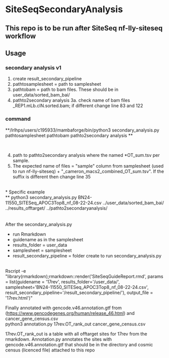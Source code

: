 # SiteSeqSecondaryAnalysis

## This repo is to be run after SiteSeq nf-lly-siteseq workflow

## Usage
### secondary analysis v1 
1. create result_secondary_pipeline
2. pathtosamplesheet = path to samplesheet
3. pathtobam = path to bam files. These should be in user_data/sorted_bam_bai/<br />
4. pathto2secondary analysis
3a. check name of bam files _REP1.mLb.clN.sorted.bam; if different change line 83 and 122<br />

### command <br />
**/lrlhps/users/c195933/mambaforge/bin/python3 secondary_analysis.py pathtosamplesheet pathtobam pathto2secondary analysis **

<br />

4. path to  pathto2secondary analysis where the named *OT_sum.tsv per sample. <br />
5. The expected name of files = "sample" column from samplesheet (used to run nf-lly-siteseq) + "_cameron_macs2_combined_OT_sum.tsv". If the suffix is different then 
change line 35


<br />
* Specific example

<br />
** python3 secondary_analysis.py BN24-11550_SITESeq_APOC3Top8_nf_08-22-24.csv ../user_data/sorted_bam_bai/ ../results_offtarget/ ../pathto2secondaryanalysis/
<br />
<br />
<br />
After the secondary_analysis.py 

* run Rmarkdown
* guidename as in the samplesheet 
* results_folder = user_data
* samplesheet = samplesheet
* result_secondary_pipeline = folder create to run secondary_analysis.py
<br />
Rscript -e "library(rmarkdown);rmarkdown::render('SiteSeqGuideReport.rmd',  params = list(guidename = '17rev', results_folder='/user_data/', samplesheet='BN24-11550_SITESeq_APOC3Top8_nf_08-22-24.csv', result_secondary_pipeline='/result_secondary_pipeline/'), output_file = '17rev.html')"
<br />

Finally annotated with gencode.v46.annotation.gtf from (https://www.gencodegenes.org/human/release_46.html) and cancer_gene_census.csv
<br />
python3 annotation.py 17rev.OT_rank_out cancer_gene_census.csv

17rev.OT_rank_out is a table with all offtarget sites for 17rev from the rmarkdown. Annotation.py annotates the sites with gencode.v46.annotation.gtf that should be in the directory and cosmic census (licenced file) attached to this repo


